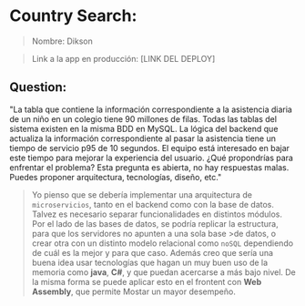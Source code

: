 # Country Search:

> Nombre: Dikson<br>

>Link a la app en producción: [LINK DEL DEPLOY]

## Question:

"La tabla que contiene la información correspondiente a la asistencia diaria de un niño en un colegio tiene 90 millones de filas. Todas las tablas del sistema existen en la misma BDD en MySQL. La lógica del backend que actualiza la información correspondiente al pasar la asistencia tiene un tiempo de servicio p95 de 10 segundos. El equipo está interesado en bajar este tiempo para mejorar la experiencia del usuario. ¿Qué propondrías para enfrentar el problema? Esta pregunta es abierta, no hay respuestas malas. Puedes proponer arquitectura, tecnologías, diseño, etc."

>Yo pienso que se debería implementar una arquitectura de <code>microservicios</code>, tanto  en el backend como con la base de datos. Talvez es necesario 
>separar funcionalidades en distintos módulos. Por el lado de las bases de datos, se podría replicar la estructura, para que los servidores no apunten a una sola base >de datos, o crear otra con un distinto modelo relacional como <code>noSQL</code> dependiendo de cuál es la mejor y para que caso.
>Además creo que sería una buena idea usar tecnologías que hagan un muy buen uso de la memoria como **java**, **C#**, y que puedan acercarse a más bajo nivel. De la misma forma se puede aplicar esto en el frontent con **Web Assembly**, que permite Mostar un mayor desempeño.
